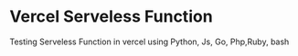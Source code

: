 # Vercel Serveless Function

Testing Serveless Function in vercel using Python, Js, Go, Php,Ruby, bash
